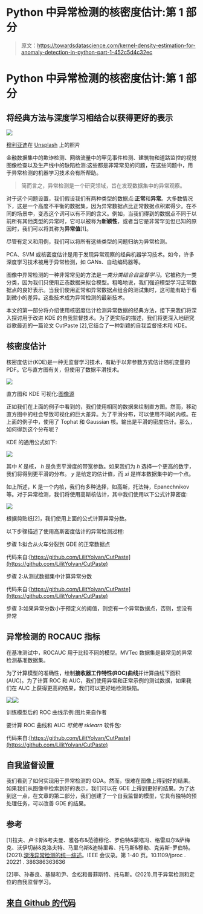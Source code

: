# Python 中异常检测的核密度估计:第 1 部分

> 原文：<https://towardsdatascience.com/kernel-density-estimation-for-anomaly-detection-in-python-part-1-452c5d4c32ec>

# Python 中异常检测的核密度估计:第 1 部分

## 将经典方法与深度学习相结合以获得更好的表示

![](img/57bf1aef58ed6cd7e5fe15817f6e4b3f.png)

[穆利亚迪](https://unsplash.com/@mullyadii?utm_source=medium&utm_medium=referral)在 [Unsplash](https://unsplash.com?utm_source=medium&utm_medium=referral) 上的照片

金融数据集中的欺诈检测、网络流量中的罕见事件检测、建筑物和道路监控的视觉图像检查以及生产线中的缺陷检测:这些都是非常常见的问题，在这些问题中，用于异常检测的机器学习技术会有所帮助。

> 简而言之，异常检测是一个研究领域，旨在发现数据集中的异常观察。

对于这个问题设置，我们假设我们有两种类型的数据点:**正常**和**异常**。大多数情况下，这是一个高度不平衡的数据集，因为异常数据点比正常数据点积累得少。在不同的场景中，变态这个词可以有不同的含义。例如，当我们得到的数据点不同于以前所有其他类型的异常时，它可以被称为**新颖性**，或者当它是非常罕见但已知的原因时，我们可以将其称为**异常值**[1]。

尽管有定义和用例，我们可以将所有这些类型的问题归纳为异常检测。

PCA、SVM 或核密度估计是用于发现异常观察的经典机器学习技术。如今，许多深度学习技术被用于异常检测，如 GANs、自动编码器等。

图像中异常检测的一种非常常见的方法是*一类分类结合自监督学习*。它被称为一类分类，因为我们只使用正态数据来拟合模型。粗略地说，我们强迫模型学习正常数据点的良好表示。当我们使用正常和异常数据点组合的测试集时，这可能有助于看到微小的差异。这些技术成为异常检测的最新技术。

本文的第一部分将介绍使用核密度估计检测异常数据的经典方法，接下来我们将深入探讨用于改进 KDE 的自我监督技术。为了更实际的描述，我们将更深入地研究谷歌最近的一篇论文 CutPaste [2],它结合了一种新颖的自我监督技术和 KDE。

## **核密度估计**

核密度估计(KDE)是一种无监督学习技术，有助于以非参数方式估计随机变量的 PDF。它与直方图有关，但使用了数据平滑技术。

![](img/2b91af6a7eb34013ccb4c60c9f10ba87.png)

直方图和 KDE 可视化:[图像源](https://scikit-learn.org/stable/modules/density.html)

正如我们在上面的例子中看到的，我们使用相同的数据来绘制直方图。然而，移动直方图中的柱会导致可视化的巨大差异。为了平滑分布，可以使用不同的内核。在上面的例子中，使用了 Tophat 和 Gaussian 核。输出是平滑的密度估计。那么，如何得到这个分布呢？

KDE 的通用公式如下:

![](img/2e89aa591b3f7ca30b429a5274bde94b.png)

其中 *K* 是核， *h* 是负责平滑度的带宽参数。如果我们为 *h* 选择一个更高的数字，我们将得到更平滑的分布。 *y* 是给定的估计值，而 *xi* 是样本数据集中的一个点。

如上所述，K 是一个内核，我们有多种选择，如高斯，托法特，Epanechnikov 等。对于异常检测，我们将使用高斯核估计，其中我们使用以下公式计算密度:

![](img/7c9bf7347d1efbb168d133a65f9c9f1f.png)

根据剪贴纸[2]，我们使用上面的公式计算异常分数。

以下步骤描述了使用高斯密度估计的异常检测过程:

步骤 1:拟合从火车分裂到 GDE 的正常数据点

代码来自:[https://github.com/LilitYolyan/CutPaste](https://github.com/LilitYolyan/CutPaste)

步骤 2:从测试数据集中计算异常分数

代码来自:[https://github.com/LilitYolyan/CutPaste](https://github.com/LilitYolyan/CutPaste)

步骤 3:如果异常分数小于预定义的阈值，则您有一个异常数据点，否则，您没有异常

## **异常检测的 ROCAUC 指标**

在基准测试中，ROCAUC 用于比较不同的模型。MVTec 数据集是最常见的异常检测基准数据集。

为了计算模型的准确性，绘制**接收器工作特性(ROC)曲线**并计算曲线下面积(AUC)。为了计算 ROC 和 AUC，我们使用异常和正常示例的测试数据，如果我们在 AUC 上获得更高的结果，我们可以更好地检测缺陷。

![](img/4e55f07221be16d4b3e16a1d455a5b95.png)![](img/d22bbd338319b8dce1dc3f541e6ce3c8.png)

训练模型后的 ROC 曲线示例:图片来自作者

要计算 ROC 曲线和 AUC *可使用 sklearn* 软件包:

代码来自:[https://github.com/LilitYolyan/CutPaste](https://github.com/LilitYolyan/CutPaste)

## **自我监督设置**

我们看到了如何实现用于异常检测的 GDA。然而，很难在图像上得到好的结果。如果我们从图像中检索到好的表示，我们可以在 GDE 上得到更好的结果。为了达到这一点，在文章的第二部分，我们创建了一个自我监督的模型，它具有独特的预处理任务，可以改善 GDE 的结果。

## 参考

[1]拉夫、卢卡斯&考夫曼、雅各布&范德穆伦、罗伯特&蒙塔冯、格雷瓜尔&萨梅克、沃伊切赫&克洛夫特、马里乌斯&迪特里希、托马斯&穆勒、克劳斯-罗伯特。(2021).[深浅异常检测的统一综述](https://arxiv.org/abs/2009.11732)。IEEE 会议录。第 1-40 页。10.1109/jproc . 20221 . 386386363636

[2]李、孙春良、基赫和尹、金松和普菲斯特、托马斯。(2021).用于异常检测和定位的自我监督学习。

## [来自 Github 的代码](https://github.com/LilitYolyan/CutPaste)